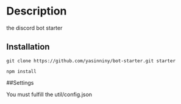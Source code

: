 # Description
the discord bot starter

## Installation
```
git clone https://github.com/yasinniny/bot-starter.git starter

npm install
```

##Settings

You must fulfill the util/config.json
